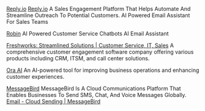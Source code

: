 
[Reply.io](http://reply.io)
[Reply.io](https://reply.io/sales-email-assistant/)
A Sales Engagement Platform That Helps Automate And Streamline Outreach To Potential Customers.
AI Powered Email Assistant For Sales Teams

[Robin](https://www.hellorobin.ai/)
AI Powered Customer Service Chatbots
AI Email Assistant

[Freshworks: Streamlined Solutions | Customer Service, IT, Sales](https://www.freshworks.com/)
A comprehensive customer engagement software company offering various products including CRM, ITSM, and call center solutions.

[Ora AI](https://ora.ai/)
An AI-powered tool for improving business operations and enhancing customer experiences.

[MessageBird](https://www.messagebird.com/en/)
MessageBird Is A Cloud Communications Platform That Enables Businesses To Send SMS, Chat, And Voice Messages Globally.
[Email - Cloud Sending | MessageBird](https://messagebird.com/email/cloud-sending?sp=true)
